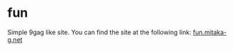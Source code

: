 fun
===

Simple 9gag like site. You can find the site at the following link: [fun.mitaka-g.net](http://fun.mitaka-g.net/ "Fun's homepage.")
